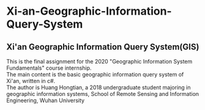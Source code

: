 # Xi-an-Geographic-Information-Query-System
## Xi'an Geographic Information Query System(GIS)
This is the final assignment for the 2020 "Geographic Information System Fundamentals" course internship. <br>
The main content is the basic geographic information query system of Xi'an, written in c#.<br>
The author is Huang Hongtian, a 2018 undergraduate student majoring in geographic information systems, School of Remote Sensing and Information Engineering, Wuhan University
